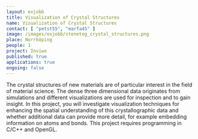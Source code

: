 ```yaml
---
layout: exjobb
title: Visualization of Crystal Structures
name: Visualization of Crystal Structures
contact: [ "petst55", "marfa45" ]
image: /images/exjobb/steneteg_crystal_structures.png
place: Norrköping
people: 1
project: Inviwo
published: true
applications: true
ongoing: false
---
```


The crystal structures of new materials are of particular interest in the field of material science. The dense three dimensional data originates from simulations and different visualizations are used for inspection and to gain insight.
In this project, you will investigate visualization techniques for enhancing the spatial understanding of this crystallographic data and whether additional data can provide more detail, for example embedding information on atoms and bonds. This project requires programming in C/C++ and OpenGL.
